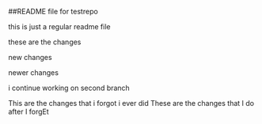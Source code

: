 ##README file for testrepo

this is just a regular readme file

these are the changes

new changes

newer changes

i continue working on second branch

This are the changes that i forgot i ever did
These are the changes that I do after I forgEt